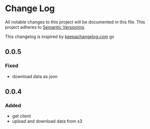 # Change Log

All notable changes to this project will be documented in this file.
This project adheres to [Semantic Versioning](http://semver.org/).

This changelog is inspired by [keepachangelog.com](http://http://keepachangelog.com/de/)
gs
## 0.0.5

### Fixed
- download data as json 

## 0.0.4

### Added
- get client
- upload and download data from s3 
